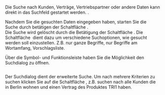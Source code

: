 <!DOCTYPE html>
<html>
<head>
<meta charset="utf-8">
<meta name="viewport" content="width=device-width, initial-scale=1.0">
<title>300_Suche.md</title>
<link rel="stylesheet" href="https://stackedit.io/res-min/themes/base.css" />
<script type="text/javascript" src="https://cdn.mathjax.org/mathjax/latest/MathJax.js?config=TeX-AMS_HTML"></script>
</head>
<body><div class="container"><p>Die Suche nach Kunden, Verträge, Vertriebspartner oder andere Daten kann direkt in das Suchfeld gestartet werden. <img src="http://xpecto.github.io/docs/img/img_1425898635719.png" alt="" title="">. </p>

<p>Nachdem Sie die gesuchten Daten eingegeben haben, starten Sie die Suche durch betätigen der Schaltfläche <img src="http://xpecto.github.io/docs/img/img_1430301774652.png" alt="" title="">.  <br>
Die Suche wird gelöscht durch die Betätigung der Schaltfläche <img src="http://xpecto.github.io/docs/img/img_1429098613885.png" alt="" title="">. Die Schaltfläche <img src="http://xpecto.github.io/docs/img/img_1430302905891.png" alt="" title=""> dient dazu um verschiedene Suchoptionen, wie gesucht  werden soll einzustellen. Z.B. nur ganze Begriffe, nur Begriffe am Wortamfang, Vorschlagsliste.</p>

<p>Über die Symbol- und Funktionsleiste haben Sie die Möglichkeit den Suchdialog zu öffnen.</p>

<p><img src="http://xpecto.github.io/docs/img/img_1437999785393.png" alt="" title=""></p>

<p>Der Suchdialog dient der erweiterte Suche. Um nach mehrere Kriterien zu suchen klicken Sie auf die Schaltfläche <img src="http://xpecto.github.io/docs/img/img_1438066313704.png" alt="" title="">, z.B. suchen nach alle Kunden die in Berlin wohnen und einen Vertrag des Produktes TRI1 haben. <br>
<img src="http://xpecto.github.io/docs/img/img_1438066177298.png" alt="" title=""></p>

<p><img src="http://xpecto.github.io/docs/img/img_1437999710660.png" alt="" title=""></p></div></body>
</html>